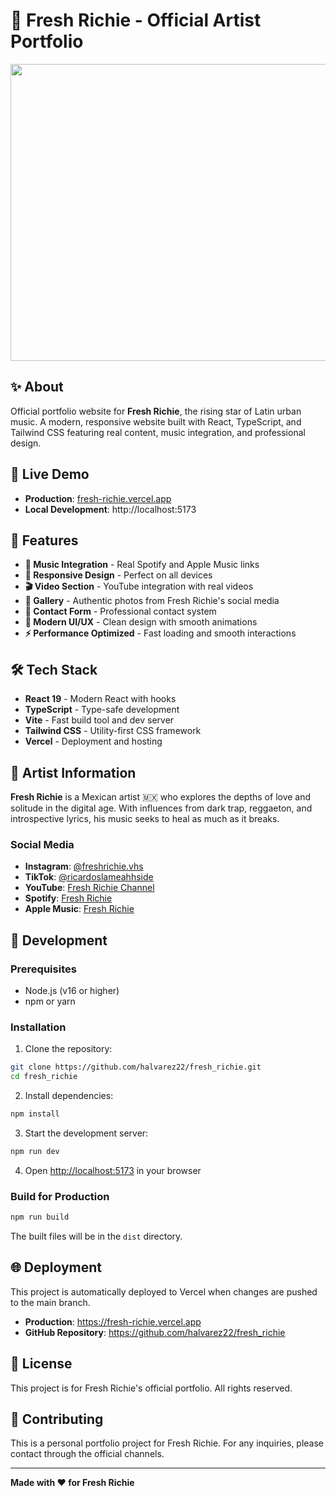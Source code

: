 # 🎵 Fresh Richie - Official Artist Portfolio

<div align="center">
<img width="1200" height="475" alt="Fresh Richie Banner" src="https://github.com/halvarez22/fresh_richie/assets/banner.jpg" />
</div>

## ✨ About

Official portfolio website for **Fresh Richie**, the rising star of Latin urban music. A modern, responsive website built with React, TypeScript, and Tailwind CSS featuring real content, music integration, and professional design.

## 🚀 Live Demo

- **Production**: [fresh-richie.vercel.app](https://fresh-richie.vercel.app)
- **Local Development**: http://localhost:5173

## 🎯 Features

- **🎵 Music Integration** - Real Spotify and Apple Music links
- **📱 Responsive Design** - Perfect on all devices
- **🎬 Video Section** - YouTube integration with real videos
- **📸 Gallery** - Authentic photos from Fresh Richie's social media
- **📧 Contact Form** - Professional contact system
- **🎨 Modern UI/UX** - Clean design with smooth animations
- **⚡ Performance Optimized** - Fast loading and smooth interactions

## 🛠️ Tech Stack

- **React 19** - Modern React with hooks
- **TypeScript** - Type-safe development
- **Vite** - Fast build tool and dev server
- **Tailwind CSS** - Utility-first CSS framework
- **Vercel** - Deployment and hosting

## 📱 Artist Information

**Fresh Richie** is a Mexican artist 🇲🇽 who explores the depths of love and solitude in the digital age. With influences from dark trap, reggaeton, and introspective lyrics, his music seeks to heal as much as it breaks.

### Social Media
- **Instagram**: [@freshrichie.vhs](https://www.instagram.com/freshrichie.vhs/)
- **TikTok**: [@ricardoslameahhside](https://www.tiktok.com/@ricardoslameahhside)
- **YouTube**: [Fresh Richie Channel](https://www.youtube.com/channel/UC0PTxtms1tiYRPnt0AQfLMQ)
- **Spotify**: [Fresh Richie](https://open.spotify.com/intl-es/artist/7sbL1QUMiVmBUCDeLvhmtV)
- **Apple Music**: [Fresh Richie](https://music.apple.com/mx/artist/fresh-richie/1649396663)

## 🚀 Development

### Prerequisites
- Node.js (v16 or higher)
- npm or yarn

### Installation

1. Clone the repository:
```bash
git clone https://github.com/halvarez22/fresh_richie.git
cd fresh_richie
```

2. Install dependencies:
```bash
npm install
```

3. Start the development server:
```bash
npm run dev
```

4. Open [http://localhost:5173](http://localhost:5173) in your browser

### Build for Production

```bash
npm run build
```

The built files will be in the `dist` directory.

## 🌐 Deployment

This project is automatically deployed to Vercel when changes are pushed to the main branch.

- **Production**: https://fresh-richie.vercel.app
- **GitHub Repository**: https://github.com/halvarez22/fresh_richie

## 📄 License

This project is for Fresh Richie's official portfolio. All rights reserved.

## 🤝 Contributing

This is a personal portfolio project for Fresh Richie. For any inquiries, please contact through the official channels.

---

**Made with ❤️ for Fresh Richie**
